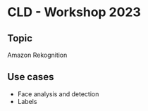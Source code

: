 # CLD - Workshop 2023

## Topic

Amazon Rekognition

## Use cases

- Face analysis and detection
- Labels
